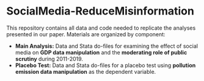 # SocialMedia-ReduceMisinformation

This repository contains all data and code needed to replicate the analyses presented in our paper. Materials are organized by component:

* **Main Analysis:** Data and Stata do-files for examining the effect of social media on **GDP data manipulation** and the **moderating role of public scrutiny** during 2011-2019.
* **Placebo Test:** Data and Stata do-files for a placebo test using **pollution emission data manipulation** as the dependent variable.
